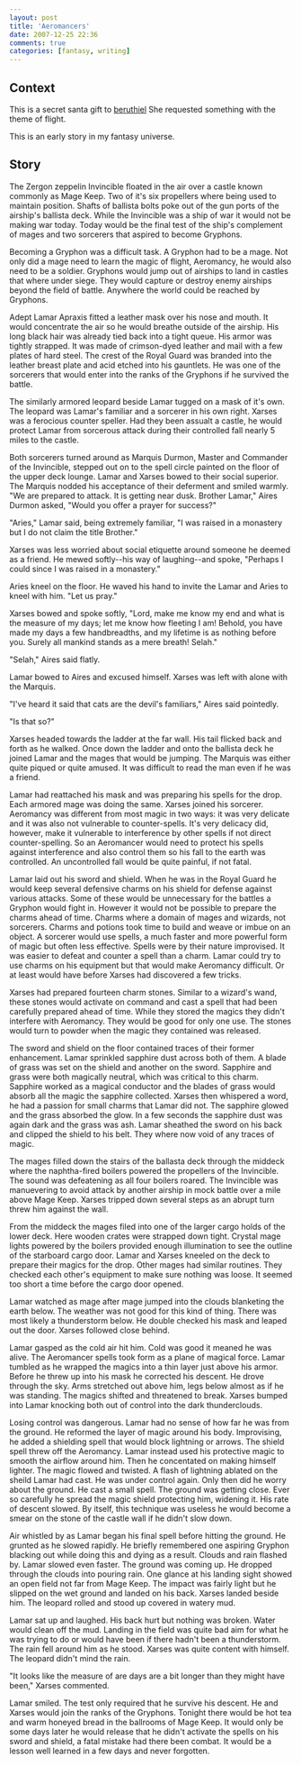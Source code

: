 ```yaml
---
layout: post
title: 'Aeromancers'
date: 2007-12-25 22:36
comments: true
categories: [fantasy, writing]
---
```

## Context
This is a secret santa gift to [beruthiel](http://beruthiel.storm-artists.net/) She requested something with the theme of flight.

This is an early story in my fantasy universe. 

## Story
The Zergon zeppelin Invincible floated in the air over a castle known commonly as Mage Keep. Two of it's six propellers where being used to maintain position. Shafts of ballista bolts poke out of the gun ports of the airship's ballista deck. While the Invincible was a ship of war it would not be making war today. Today would be the final test of the ship's complement of mages and two sorcerers that aspired to become Gryphons. 

Becoming a Gryphon was a difficult task. A Gryphon had to be a mage. Not only did a mage need to learn the magic of flight, Aeromancy, he would also need to be a soldier. Gryphons would jump out of airships to land in castles that where under siege. They would capture or destroy enemy airships beyond the field of battle. Anywhere the world could be reached by Gryphons.

Adept Lamar Apraxis fitted a leather mask over his nose and mouth. It would concentrate the air so he would breathe outside of the airship. His long black hair was already tied back into a tight queue. His armor was tightly strapped. It was made of crimson-dyed leather and mail with a few plates of hard steel.  The crest of the Royal Guard was branded into the leather breast plate and acid etched into his gauntlets. He was one of the sorcerers that would enter into the ranks of the Gryphons if he survived the battle. 

The similarly armored leopard beside Lamar tugged on a mask of it's own. The leopard was Lamar's familiar and a sorcerer in his own right. Xarses was a ferocious counter speller. Had they been assualt a castle, he would protect Lamar from sorcerous attack during their controlled fall nearly 5 miles to the castle. 

Both sorcerers turned around as Marquis Durmon, Master and Commander of the Invincible, stepped out on to the spell circle painted on the floor of the upper deck lounge. Lamar and Xarses bowed to their social superior. The Marquis nodded his acceptance of their deferment and smiled warmly. "We are prepared to attack. It is getting near dusk. Brother Lamar," Aires Durmon asked, "Would you offer a prayer for success?"

"Aries," Lamar said, being extremely familiar, "I was raised in a monastery but I do not claim the title Brother."

Xarses was less worried about social etiquette around someone he deemed as a friend. He mewed softly--his way of laughing--and spoke, "Perhaps I could since I was raised in a monastery."

Aries kneel on the floor. He waved his hand to invite the Lamar and Aries to kneel with him. "Let us pray."

Xarses bowed and spoke softly, "Lord, make me know my end and what is the measure of my days; let me know how fleeting I am! Behold, you have made my days a few handbreadths, and my lifetime is as nothing before you. Surely all mankind stands as a mere breath! Selah."

"Selah," Aires said flatly. 

Lamar bowed to Aires and excused himself. Xarses was left with alone with the Marquis. 

"I've heard it said that cats are the devil's familiars," Aires said pointedly.

"Is that so?"

Xarses headed towards the ladder at the far wall. His tail flicked back and forth as he walked. Once down the ladder and onto the ballista deck he joined Lamar and the mages that would be jumping. The Marquis was either quite piqued or quite amused. It was difficult to read the man even if he was a friend. 

Lamar had reattached his mask and was preparing his spells for the drop. Each armored mage was doing the same. Xarses joined his sorcerer. Aeromancy was different from most magic in two ways: it was very delicate and it was also not vulnerable to counter-spells. It's very delicacy did, however, make it vulnerable to interference by other spells if not direct counter-spelling. So an Aeromancer would need to protect his spells against interference and also control them so his fall to the earth was controlled. An uncontrolled fall would be quite painful, if not fatal. 

Lamar laid out his sword and shield. When he was in the Royal Guard he would keep several defensive charms on his shield for defense against various attacks. Some of these would be unnecessary for the battles a Gryphon would fight in. However it would not be possible to prepare the charms ahead of time. Charms where a domain of mages and wizards, not sorcerers. Charms and potions took time to build and weave or imbue on an object. A sorcerer would use spells, a much faster and more powerful form of magic but often less effective. Spells were by their nature improvised. It was easier to defeat and counter a spell than a charm. Lamar could try to use charms on his equipment but that would make Aeromancy difficult. Or at least would have before Xarses had discovered a few tricks. 

Xarses had prepared fourteen charm stones. Similar to a wizard's wand, these stones would activate on command and cast a spell that had been carefully prepared ahead of time. While they stored the magics they didn't interfere with Aeromancy. They would be good for only one use. The stones would turn to powder when the magic they contained was released. 

The sword and shield on the floor contained traces of their former enhancement. Lamar sprinkled sapphire dust across both of them. A blade of grass was set on the shield and another on the sword. Sapphire and grass were both magically neutral, which was critical to this charm. Sapphire worked as a magical conductor and the blades of grass would absorb all the magic the sapphire collected. Xarses then whispered a word, he had a passion for small charms that Lamar did not. The sapphire glowed and the grass absorbed the glow. In a few seconds the sapphire dust was again dark and the grass was ash. Lamar sheathed the sword on his back and clipped the shield to his belt. They where now void of any traces of magic. 

The mages filled down the stairs of the ballasta deck through the middeck where the naphtha-fired boilers powered the propellers of the Invincible. The sound was defeatening as all four boilers roared. The Invincible was manuevering to avoid attack by another airship in mock battle over a mile above Mage Keep. Xarses tripped down several steps as an abrupt turn threw him against the wall. 

From the middeck the mages filed into one of the larger cargo holds of the lower deck. Here wooden crates were strapped down tight. Crystal mage lights powered by the boilers provided enough illumination to see the outline of the starboard cargo door. Lamar and Xarses kneeled on the deck to prepare their magics for the drop. Other mages had similar routines. They checked each other's equipment to make sure nothing was loose. It seemed too short a time before the cargo door opened. 

Lamar watched as mage after mage jumped into the clouds blanketing the earth below. The weather was not good for this kind of thing. There was most likely a thunderstorm below. He double checked his mask and leaped out the door. Xarses followed close behind. 

Lamar gasped as the cold air hit him. Cold was good it meaned he was alive. The Aeromancer spells took form as a plane of magical force. Lamar tumbled as he wrapped the magics into a thin layer just above his armor. Before he threw up into his mask he corrected his descent. He drove through the sky. Arms stretched out above him, legs below almost as if he was standing. The magics shifted and threatened to break. Xarses bumped into Lamar knocking both out of control into the dark thunderclouds. 

Losing control was dangerous. Lamar had no sense of how far he was from the ground. He reformed the layer of magic around his body. Improvising, he added a shielding spell that would block lightning or arrows. The shield spell threw off the Aeromancy. Lamar instead used his protective magic to smooth the airflow around him. Then he concentated on making himself lighter. The magic flowed and twisted. A flash of lightning ablated on the sheild Lamar had cast. He was under control again. Only then did he worry about the ground. He cast a small spell. The ground was getting close. Ever so carefully he spread the magic shield protecting him, widening it. His rate of descent slowed. By itself, this technique was useless he would become a smear on the stone of the castle wall if he didn't slow down. 

Air whistled by as Lamar began his final spell before hitting the ground. He grunted as he slowed rapidly. He briefly remembered one aspiring Gryphon blacking out while doing this and dying as a result. Clouds and rain flashed by. Lamar slowed even faster. The ground was coming up. He dropped through the clouds into pouring rain. One glance at his landing sight showed an open field not far from Mage Keep. The impact was fairly light but he slipped on the wet ground and landed on his back. Xarses landed beside him. The leopard rolled and stood up covered in watery mud. 

Lamar sat up and laughed. His back hurt but nothing was broken. Water would clean off the mud. Landing in the field was quite bad aim for what he was trying to do or would have been if there hadn't been a thunderstorm. The rain fell around him as he stood. Xarses was quite content with himself. The leopard didn't mind the rain. 

"It looks like the measure of are days are a bit longer than they might have been," Xarses commented. 

Lamar smiled. The test only required that he survive his descent. He and Xarses would join the ranks of the Gryphons. Tonight there would be hot tea and warm honeyed bread in the ballrooms of Mage Keep. It would only be some days later he would release that he didn't activate the spells on his sword and shield, a fatal mistake had there been combat. It would be a lesson well learned in a few days and never forgotten.